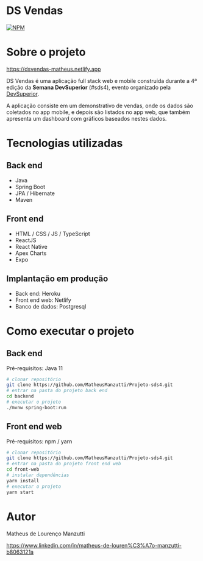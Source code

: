 # DS Vendas
[![NPM](https://img.shields.io/npm/l/react)](https://github.com/MatheusManzutti/Projeto-sds4/blob/add-license-1/LICENCE)

# Sobre o projeto

https://dsvendas-matheus.netlify.app

DS Vendas é uma aplicação full stack web e mobile construída durante a 4ª edição da **Semana DevSuperior** (#sds4), evento organizado pela [DevSuperior](https://devsuperior.com "Site da DevSuperior").

A aplicação consiste em um demonstrativo de vendas, onde os dados são coletados no app mobile, e depois são listados no app web, que também apresenta um dashboard com gráficos baseados nestes dados.

# Tecnologias utilizadas
## Back end
- Java
- Spring Boot
- JPA / Hibernate
- Maven
## Front end
- HTML / CSS / JS / TypeScript
- ReactJS
- React Native
- Apex Charts
- Expo
## Implantação em produção
- Back end: Heroku
- Front end web: Netlify
- Banco de dados: Postgresql

# Como executar o projeto

## Back end
Pré-requisitos: Java 11

```bash
# clonar repositório
git clone https://github.com/MatheusManzutti/Projeto-sds4.git
# entrar na pasta do projeto back end
cd backend
# executar o projeto
./mvnw spring-boot:run
```

## Front end web
Pré-requisitos: npm / yarn

```bash
# clonar repositório
git clone https://github.com/MatheusManzutti/Projeto-sds4.git
# entrar na pasta do projeto front end web
cd front-web
# instalar dependências
yarn install
# executar o projeto
yarn start
```

# Autor

Matheus de Lourenço Manzutti

https://www.linkedin.com/in/matheus-de-louren%C3%A7o-manzutti-b8063121a
